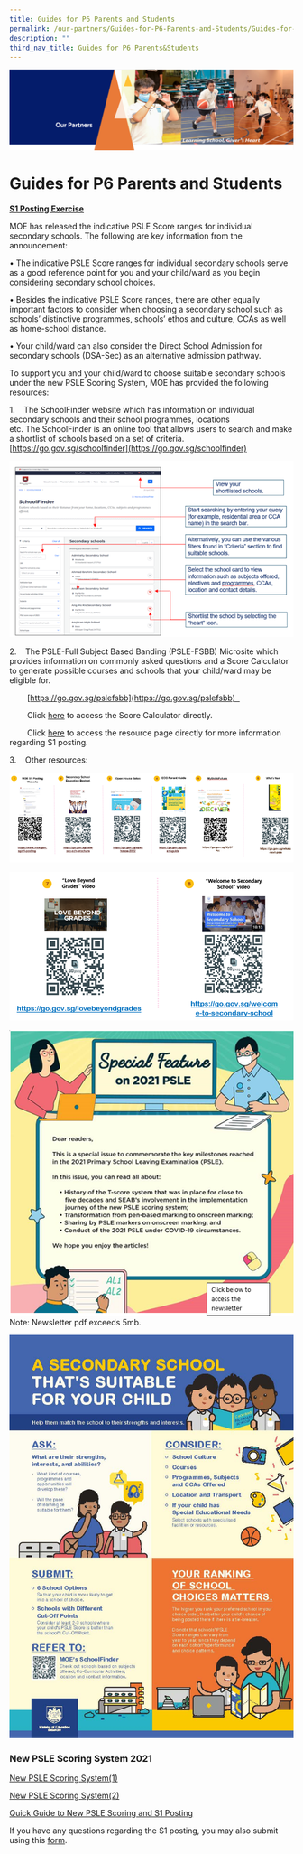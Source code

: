 ```yaml
---
title: Guides for P6 Parents and Students
permalink: /our-partners/Guides-for-P6-Parents-and-Students/Guides-for-P6-Parents-and-Students/
description: ""
third_nav_title: Guides for P6 Parents&Students
---
```

![](/images/OurPartners.png)

Guides for P6 Parents and Students 
===================================

<u><b>S1 Posting Exercise</b></u>


MOE has released the indicative PSLE Score ranges for individual secondary schools. The following are key information from the announcement:

• The indicative PSLE Score ranges for individual secondary schools serve as a good reference point for you and your child/ward as you begin considering secondary school choices.

• Besides the indicative PSLE Score ranges, there are other equally important factors to consider when choosing a secondary school such as schools’ distinctive programmes, schools’ ethos and culture, CCAs as well as home-school distance.

• Your child/ward can also consider the Direct School Admission for secondary schools (DSA-Sec) as an alternative admission pathway.

  

To support you and your child/ward to choose suitable secondary schools under the new PSLE Scoring System, MOE has provided the following resources:

1.    The SchoolFinder website which has information on individual secondary schools and their school programmes, locations etc. The SchoolFinder is an online tool that allows users to search and make a shortlist of schools based on a set of criteria.
[https://go.gov.sg/schoolfinder](https://go.gov.sg/schoolfinder)

![](/images/SchoolFinder.png)



2.    The PSLE-Full Subject Based Banding (PSLE-FSBB) Microsite which provides information on commonly asked questions and a Score Calculator to generate possible courses and schools that your child/ward may be eligible for.

         [https://go.gov.sg/pslefsbb](https://go.gov.sg/pslefsbb)  

 

        Click [here](https://go.gov.sg/psle-score-calculator) to access the Score Calculator directly.

         Click [here](https://www.moe.gov.sg/microsites/psle-fsbb/resources/transition-to-secondary-school.html) to access the resource page directly for more information regarding S1 posting.


3.    Other resources:

![](/images/Resources.png)

![](/images/Resources2.png)

![](/images/Resources3.png) Note: Newsletter pdf exceeds 5mb.

![](/images/A%20Secondary%20School%20Thats%20Suitable%20For%20Your%20Child.jpg)

### New PSLE Scoring System 2021


[New PSLE Scoring System(1)](https://www.moe.gov.sg/microsites/psle-fsbb/psle/main.html)  

[New PSLE Scoring System(2)](/files/Changes%20to%20the%20PSLE%20Scoring%20System%20MOE.pdf)

[Quick Guide to New PSLE Scoring and S1 Posting](/files/Infosheet%20on%20PSLE%20changes.pdf)

If you have any questions regarding the S1 posting, you may also submit using this [form](https://form.gov.sg/5f9a1b9bf627ec001173c47e).